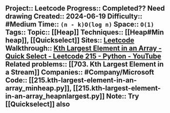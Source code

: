 Project:: Leetcode
Progress:: Completed?? Need drawing
Created:: 2024-06-19
Difficulty:: #Medium 
Time:: `(n - k)O(log n)`
Space:: `O(1)`
Tags:: 
Topic:: [[Heap]]
Techniques:: [[Heap#Min heap]], [[Quickselect]]
Sites:: [Leetcode](https://leetcode.com/problems/kth-largest-element-in-an-array/description/)
Walkthrough:: [Kth Largest Element in an Array - Quick Select - Leetcode 215 - Python - YouTube](https://www.youtube.com/watch?v=XEmy13g1Qxc)
Related problems:: [[703. Kth Largest Element in a Stream]]
Companies:: #Company/Microsoft
Code:: [[215.kth-largest-element-in-an-array_minheap.py]], [[215.kth-largest-element-in-an-array_heapnlargest.py]]
Note:: Try [[Quickselect]] also
---
